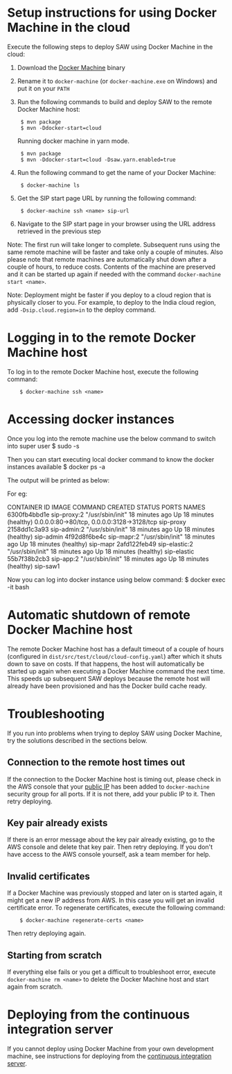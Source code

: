 # Setup instructions for using Docker Machine in the cloud

Execute the following steps to deploy SAW using Docker Machine in the
cloud:

1. Download the [Docker Machine] binary

2. Rename it to `docker-machine` (or `docker-machine.exe` on Windows)
   and put it on your `PATH`

3. Run the following commands to build and deploy SAW to the remote
   Docker Machine host:

        $ mvn package
        $ mvn -Ddocker-start=cloud

   Running docker machine in yarn mode.

        $ mvn package
        $ mvn -Ddocker-start=cloud -Dsaw.yarn.enabled=true

4. Run the following command to get the name of your Docker Machine:

        $ docker-machine ls

5. Get the SIP start page URL by running the following command:

        $ docker-machine ssh <name> sip-url

6. Navigate to the SIP start page in your browser using the URL
   address retrieved in the previous step

Note: The first run will take longer to complete.  Subsequent runs
using the same remote machine will be faster and take only a couple of
minutes.  Also please note that remote machines are automatically shut
down after a couple of hours, to reduce costs.  Contents of the
machine are preserved and it can be started up again if needed with
the command `docker-machine start <name>`.

Note: Deployment might be faster if you deploy to a cloud region that
is physically closer to you.  For example, to deploy to the India
cloud region, add `-Dsip.cloud.region=in` to the deploy command.

[Docker Machine]: https://github.com/docker/machine/releases/

# Logging in to the remote Docker Machine host

To log in to the remote Docker Machine host, execute the following
command:

        $ docker-machine ssh <name>

# Accessing docker instances
Once you log into the remote machine use the below command to switch into super user
        $ sudo -s

Then you can start executing local docker command to know the docker instances available
         $ docker ps -a

The output will be printed as below:

For eg:

CONTAINER ID        IMAGE               COMMAND             CREATED             STATUS                    PORTS                                        NAMES
6300fb4bbd1e        sip-proxy:2         "/usr/sbin/init"    18 minutes ago      Up 18 minutes (healthy)   0.0.0.0:80->80/tcp, 0.0.0.0:3128->3128/tcp   sip-proxy
2158dd1c3a93        sip-admin:2         "/usr/sbin/init"    18 minutes ago      Up 18 minutes (healthy)                                                sip-admin
4f92d8f6be4c        sip-mapr:2          "/usr/sbin/init"    18 minutes ago      Up 18 minutes (healthy)                                                sip-mapr
2afd122feb49        sip-elastic:2       "/usr/sbin/init"    18 minutes ago      Up 18 minutes (healthy)                                                sip-elastic
55b7f38b2cb3        sip-app:2           "/usr/sbin/init"    18 minutes ago      Up 18 minutes (healthy)                                                sip-saw1

Now you can log into docker instance using below command:
            $ docker exec -it <names>  bash     

# Automatic shutdown of remote Docker Machine host

The remote Docker Machine host has a default timeout of a couple of
hours (configured in `dist/src/test/cloud/cloud-config.yaml`) after
which it shuts down to save on costs.  If that happens, the host will
automatically be started up again when executing a Docker Machine
command the next time.  This speeds up subsequent SAW deploys because
the remote host will already have been provisioned and has the Docker
build cache ready.

# Troubleshooting

If you run into problems when trying to deploy SAW using Docker
Machine, try the solutions described in the sections below.

## Connection to the remote host times out

If the connection to the Docker Machine host is timing out, please
check in the AWS console that your [public IP] has been added to
`docker-machine` security group for all ports.  If it is not there,
add your public IP to it.  Then retry deploying.

[public IP]: http://ipecho.net/

## Key pair already exists

If there is an error message about the key pair already existing, go
to the AWS console and delete that key pair.  Then retry deploying.
If you don't have access to the AWS console yourself, ask a team
member for help.

## Invalid certificates

If a Docker Machine was previously stopped and later on is started
again, it might get a new IP address from AWS.  In this case you will
get an invalid certificate error.  To regenerate certificates, execute
the following command:

        $ docker-machine regenerate-certs <name>

Then retry deploying again.

## Starting from scratch

If everything else fails or you get a difficult to troubleshoot error,
execute `docker-machine rm <name>` to delete the Docker Machine host
and start again from scratch.

# Deploying from the continuous integration server

If you cannot deploy using Docker Machine from your own development
machine, see instructions for deploying from the [continuous
integration server].

[continuous integration server]: development-cloud-ci.md
